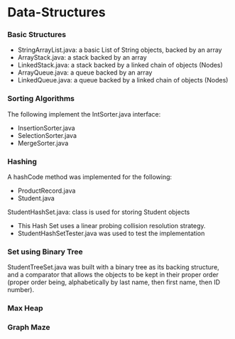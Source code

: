 # Data-Structures

### Basic Structures 

* StringArrayList.java: a basic List of String objects, backed by an array
* ArrayStack.java: a stack backed by an array
* LinkedStack.java: a stack backed by a linked chain of objects (Nodes)
* ArrayQueue.java: a queue backed by an array 
* LinkedQueue.java: a queue backed by a linked chain of objects (Nodes)

### Sorting Algorithms 

The following implement the IntSorter.java interface: 
* InsertionSorter.java
* SelectionSorter.java
* MergeSorter.java

### Hashing

A hashCode method was implemented for the following:
* ProductRecord.java
* Student.java

StudentHashSet.java: class is used for storing Student objects
* This Hash Set uses a linear probing collision resolution strategy.
* StudentHashSetTester.java was used to test the implementation

### Set using Binary Tree

StudentTreeSet.java was built with a binary tree as its backing structure, and a comparator that allows the objects to be kept in their proper order (proper order being, alphabetically by last name, then first name, then ID number).

### Max Heap 

### Graph Maze





